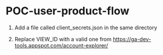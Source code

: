 # POC-user-product-flow

1. Add a file called client_secrets.json in the same directory

2. Replace VIEW_ID with a valid one from https://ga-dev-tools.appspot.com/account-explorer/